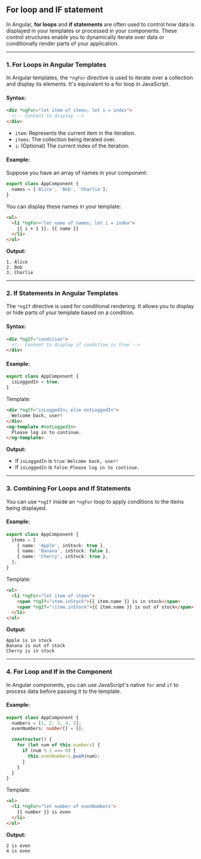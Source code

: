 ## For loop and IF statement

In Angular, **for loops** and **if statements** are often used to control how data is displayed in your templates or processed in your components. These control structures enable you to dynamically iterate over data or conditionally render parts of your application.

---

### 1. **For Loops in Angular Templates**

In Angular templates, the `*ngFor` directive is used to iterate over a collection and display its elements. It's equivalent to a for loop in JavaScript.

#### Syntax:
```html
<div *ngFor="let item of items; let i = index">
  <!-- Content to display -->
</div>
```

- `item`: Represents the current item in the iteration.
- `items`: The collection being iterated over.
- `i`: (Optional) The current index of the iteration.

#### Example:
Suppose you have an array of names in your component:
```typescript
export class AppComponent {
  names = ['Alice', 'Bob', 'Charlie'];
}
```

You can display these names in your template:
```html
<ul>
  <li *ngFor="let name of names; let i = index">
    {{ i + 1 }}. {{ name }}
  </li>
</ul>
```

**Output:**
```
1. Alice
2. Bob
3. Charlie
```

---

### 2. **If Statements in Angular Templates**

The `*ngIf` directive is used for conditional rendering. It allows you to display or hide parts of your template based on a condition.

#### Syntax:
```html
<div *ngIf="condition">
  <!-- Content to display if condition is true -->
</div>
```

#### Example:
```typescript
export class AppComponent {
  isLoggedIn = true;
}
```

Template:
```html
<div *ngIf="isLoggedIn; else notLoggedIn">
  Welcome back, user!
</div>
<ng-template #notLoggedIn>
  Please log in to continue.
</ng-template>
```

**Output:**
- If `isLoggedIn` is `true`: `Welcome back, user!`
- If `isLoggedIn` is `false`: `Please log in to continue.`

---

### 3. **Combining For Loops and If Statements**

You can use `*ngIf` inside an `*ngFor` loop to apply conditions to the items being displayed.

#### Example:
```typescript
export class AppComponent {
  items = [
    { name: 'Apple', inStock: true },
    { name: 'Banana', inStock: false },
    { name: 'Cherry', inStock: true },
  ];
}
```

Template:
```html
<ul>
  <li *ngFor="let item of items">
    <span *ngIf="item.inStock">{{ item.name }} is in stock</span>
    <span *ngIf="!item.inStock">{{ item.name }} is out of stock</span>
  </li>
</ul>
```

**Output:**
```
Apple is in stock
Banana is out of stock
Cherry is in stock
```

---

### 4. **For Loop and If in the Component**

In Angular components, you can use JavaScript's native `for` and `if` to process data before passing it to the template.

#### Example:
```typescript
export class AppComponent {
  numbers = [1, 2, 3, 4, 5];
  evenNumbers: number[] = [];

  constructor() {
    for (let num of this.numbers) {
      if (num % 2 === 0) {
        this.evenNumbers.push(num);
      }
    }
  }
}
```

Template:
```html
<ul>
  <li *ngFor="let number of evenNumbers">
    {{ number }} is even
  </li>
</ul>
```

**Output:**
```
2 is even
4 is even
```
